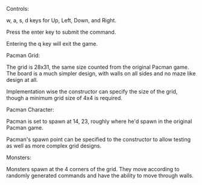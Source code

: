 Controls:

w, a, s, d keys for Up, Left, Down, and Right.

Press the enter key to submit the command.

Entering the q key will exit the game.


Pacman Grid:

The grid is 28x31, the same size counted from the original Pacman game.  The board is a much simpler design, with walls on all sides and no maze like design at all.

Implementation wise the constructor can specify the size of the grid, though a minimum grid size of 4x4 is required.


Pacman Character:

Pacman is set to spawn at 14, 23, roughly where he'd spawn in the original Pacman game.

Pacman's spawn point can be specified to the constructor to allow testing as well as more complex grid designs.


Monsters:

Monsters spawn at the 4 corners of the grid.  They move according to randomly generated commands and have the ability to move through walls.